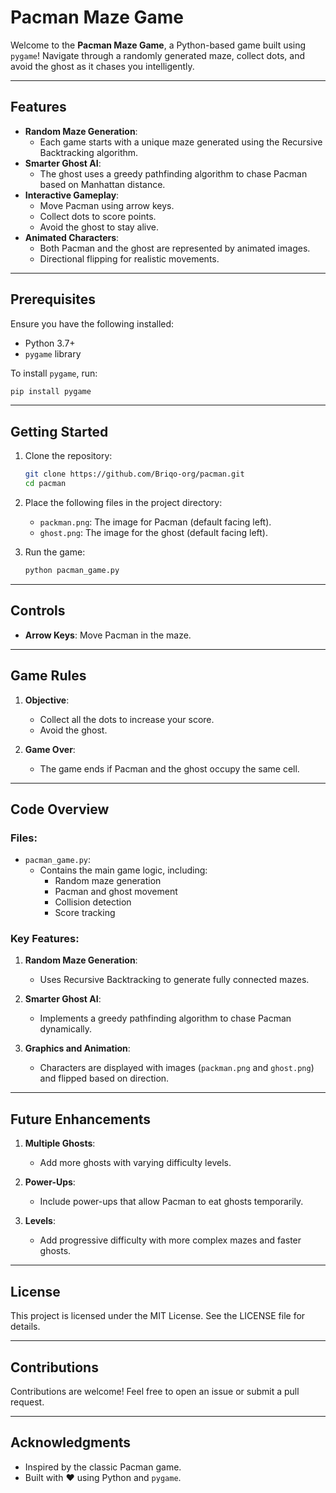 # Pacman Maze Game

Welcome to the **Pacman Maze Game**, a Python-based game built using `pygame`! Navigate through a randomly generated maze, collect dots, and avoid the ghost as it chases you intelligently.

---

## Features

- **Random Maze Generation**:
  - Each game starts with a unique maze generated using the Recursive Backtracking algorithm.
- **Smarter Ghost AI**:
  - The ghost uses a greedy pathfinding algorithm to chase Pacman based on Manhattan distance.
- **Interactive Gameplay**:
  - Move Pacman using arrow keys.
  - Collect dots to score points.
  - Avoid the ghost to stay alive.
- **Animated Characters**:
  - Both Pacman and the ghost are represented by animated images.
  - Directional flipping for realistic movements.

---

## Prerequisites

Ensure you have the following installed:
- Python 3.7+
- `pygame` library

To install `pygame`, run:
```bash
pip install pygame
```

---

## Getting Started

1. Clone the repository:
   ```bash
   git clone https://github.com/Briqo-org/pacman.git
   cd pacman
   ```

2. Place the following files in the project directory:
   - `packman.png`: The image for Pacman (default facing left).
   - `ghost.png`: The image for the ghost (default facing left).

3. Run the game:
   ```bash
   python pacman_game.py
   ```

---

## Controls

- **Arrow Keys**: Move Pacman in the maze.

---

## Game Rules

1. **Objective**:
   - Collect all the dots to increase your score.
   - Avoid the ghost.

2. **Game Over**:
   - The game ends if Pacman and the ghost occupy the same cell.

---

## Code Overview

### Files:
- `pacman_game.py`:
  - Contains the main game logic, including:
    - Random maze generation
    - Pacman and ghost movement
    - Collision detection
    - Score tracking

### Key Features:
1. **Random Maze Generation**:
   - Uses Recursive Backtracking to generate fully connected mazes.

2. **Smarter Ghost AI**:
   - Implements a greedy pathfinding algorithm to chase Pacman dynamically.

3. **Graphics and Animation**:
   - Characters are displayed with images (`packman.png` and `ghost.png`) and flipped based on direction.

---

## Future Enhancements

1. **Multiple Ghosts**:
   - Add more ghosts with varying difficulty levels.

2. **Power-Ups**:
   - Include power-ups that allow Pacman to eat ghosts temporarily.

3. **Levels**:
   - Add progressive difficulty with more complex mazes and faster ghosts.

---

## License

This project is licensed under the MIT License. See the LICENSE file for details.

---

## Contributions

Contributions are welcome! Feel free to open an issue or submit a pull request.

---

## Acknowledgments

- Inspired by the classic Pacman game.
- Built with ❤️ using Python and `pygame`.


